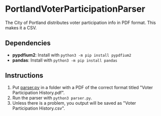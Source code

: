 # PortlandVoterParticipationParser
The City of Portland distributes voter participation info in PDF format. This makes it a CSV.

## Dependencies
* **pypdfium2**: Install with ```python3 -m pip install pypdfium2```
* **pandas**: Install with ```python3 -m pip install pandas```

## Instructions
1. Put [parser.py](https://github.com/MaineDSA/PortlandVoterParticipationParser/blob/main/parser.py) in a folder with a PDF of the correct format titled "Voter Participation History.pdf".
2. Run the parser with ```python3 parser.py```.
3. Unless there is a problem, you output will be saved as "Voter Participation History.csv".
